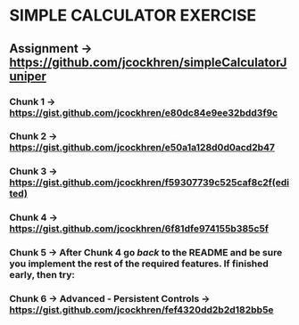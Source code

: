 # SIMPLE CALCULATOR EXERCISE
## Assignment -> https://github.com/jcockhren/simpleCalculatorJuniper
### Chunk 1 -> https://gist.github.com/jcockhren/e80dc84e9ee32bdd3f9c
### Chunk 2 -> https://gist.github.com/jcockhren/e50a1a128d0d0acd2b47
### Chunk 3 -> https://gist.github.com/jcockhren/f59307739c525caf8c2f(edited)
### Chunk 4 -> https://gist.github.com/jcockhren/6f81dfe974155b385c5f
### Chunk 5 -> After Chunk 4 go ​*back*​ to the README and be sure you implement the rest of the required features.  If finished early, then try:
### Chunk 6 -> Advanced - Persistent Controls -> https://gist.github.com/jcockhren/fef4320dd2b2d182bb5e
